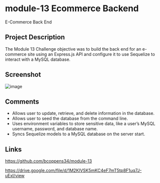# module-13 Ecommerce Backend
E-Commerce Back End

## Project Description

The Module 13 Challenge objective was to build the back end for an e-commerce site using an Express.js API and configure it to use Sequelize to interact with a MySQL database.

## Screenshot
![image](https://github.com/bcoppens34/module-13/assets/138166854/bc2b52e1-5e31-458b-995b-e6fd0d27e9c7)


## Comments

- Allows user to update, retrieve, and delete information in the database.
- Allows user to seed the database from the command line.
- Uses environment variables to store sensitive data, like a user’s MySQL username, password, and database name.
- Syncs Sequelize models to a MySQL database on the server start.

## Links
https://github.com/bcoppens34/module-13

https://drive.google.com/file/d/1M2KlVSK5mKC4eF7mT5tp8F1uq7J-uExI/view

